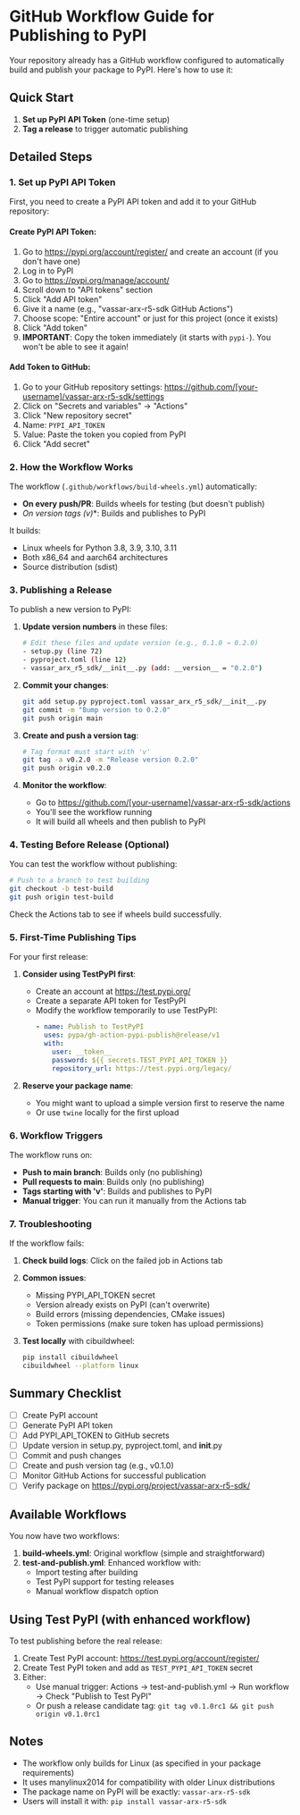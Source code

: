 # GitHub Workflow Guide for Publishing to PyPI

Your repository already has a GitHub workflow configured to automatically build and publish your package to PyPI. Here's how to use it:

## Quick Start

1. **Set up PyPI API Token** (one-time setup)
2. **Tag a release** to trigger automatic publishing

## Detailed Steps

### 1. Set up PyPI API Token

First, you need to create a PyPI API token and add it to your GitHub repository:

#### Create PyPI API Token:
1. Go to https://pypi.org/account/register/ and create an account (if you don't have one)
2. Log in to PyPI
3. Go to https://pypi.org/manage/account/
4. Scroll down to "API tokens" section
5. Click "Add API token"
6. Give it a name (e.g., "vassar-arx-r5-sdk GitHub Actions")
7. Choose scope: "Entire account" or just for this project (once it exists)
8. Click "Add token"
9. **IMPORTANT**: Copy the token immediately (it starts with `pypi-`). You won't be able to see it again!

#### Add Token to GitHub:
1. Go to your GitHub repository settings: https://github.com/[your-username]/vassar-arx-r5-sdk/settings
2. Click on "Secrets and variables" → "Actions"
3. Click "New repository secret"
4. Name: `PYPI_API_TOKEN`
5. Value: Paste the token you copied from PyPI
6. Click "Add secret"

### 2. How the Workflow Works

The workflow (`.github/workflows/build-wheels.yml`) automatically:

- **On every push/PR**: Builds wheels for testing (but doesn't publish)
- **On version tags (v*)**: Builds and publishes to PyPI

It builds:
- Linux wheels for Python 3.8, 3.9, 3.10, 3.11
- Both x86_64 and aarch64 architectures
- Source distribution (sdist)

### 3. Publishing a Release

To publish a new version to PyPI:

1. **Update version numbers** in these files:
   ```bash
   # Edit these files and update version (e.g., 0.1.0 → 0.2.0)
   - setup.py (line 72)
   - pyproject.toml (line 12)
   - vassar_arx_r5_sdk/__init__.py (add: __version__ = "0.2.0")
   ```

2. **Commit your changes**:
   ```bash
   git add setup.py pyproject.toml vassar_arx_r5_sdk/__init__.py
   git commit -m "Bump version to 0.2.0"
   git push origin main
   ```

3. **Create and push a version tag**:
   ```bash
   # Tag format must start with 'v'
   git tag -a v0.2.0 -m "Release version 0.2.0"
   git push origin v0.2.0
   ```

4. **Monitor the workflow**:
   - Go to https://github.com/[your-username]/vassar-arx-r5-sdk/actions
   - You'll see the workflow running
   - It will build all wheels and then publish to PyPI

### 4. Testing Before Release (Optional)

You can test the workflow without publishing:

```bash
# Push to a branch to test building
git checkout -b test-build
git push origin test-build
```

Check the Actions tab to see if wheels build successfully.

### 5. First-Time Publishing Tips

For your first release:

1. **Consider using TestPyPI first**:
   - Create an account at https://test.pypi.org/
   - Create a separate API token for TestPyPI
   - Modify the workflow temporarily to use TestPyPI:
     ```yaml
     - name: Publish to TestPyPI
       uses: pypa/gh-action-pypi-publish@release/v1
       with:
         user: __token__
         password: ${{ secrets.TEST_PYPI_API_TOKEN }}
         repository_url: https://test.pypi.org/legacy/
     ```

2. **Reserve your package name**:
   - You might want to upload a simple version first to reserve the name
   - Or use `twine` locally for the first upload

### 6. Workflow Triggers

The workflow runs on:
- **Push to main branch**: Builds only (no publishing)
- **Pull requests to main**: Builds only (no publishing)
- **Tags starting with 'v'**: Builds and publishes to PyPI
- **Manual trigger**: You can run it manually from the Actions tab

### 7. Troubleshooting

If the workflow fails:

1. **Check build logs**: Click on the failed job in Actions tab
2. **Common issues**:
   - Missing PYPI_API_TOKEN secret
   - Version already exists on PyPI (can't overwrite)
   - Build errors (missing dependencies, CMake issues)
   - Token permissions (make sure token has upload permissions)

3. **Test locally** with cibuildwheel:
   ```bash
   pip install cibuildwheel
   cibuildwheel --platform linux
   ```

## Summary Checklist

- [ ] Create PyPI account
- [ ] Generate PyPI API token
- [ ] Add PYPI_API_TOKEN to GitHub secrets
- [ ] Update version in setup.py, pyproject.toml, and __init__.py
- [ ] Commit and push changes
- [ ] Create and push version tag (e.g., v0.1.0)
- [ ] Monitor GitHub Actions for successful publication
- [ ] Verify package on https://pypi.org/project/vassar-arx-r5-sdk/

## Available Workflows

You now have two workflows:

1. **build-wheels.yml**: Original workflow (simple and straightforward)
2. **test-and-publish.yml**: Enhanced workflow with:
   - Import testing after building
   - Test PyPI support for testing releases
   - Manual workflow dispatch option

## Using Test PyPI (with enhanced workflow)

To test publishing before the real release:

1. Create Test PyPI account: https://test.pypi.org/account/register/
2. Create Test PyPI token and add as `TEST_PYPI_API_TOKEN` secret
3. Either:
   - Use manual trigger: Actions → test-and-publish.yml → Run workflow → Check "Publish to Test PyPI"
   - Or push a release candidate tag: `git tag v0.1.0rc1 && git push origin v0.1.0rc1`

## Notes

- The workflow only builds for Linux (as specified in your package requirements)
- It uses manylinux2014 for compatibility with older Linux distributions
- The package name on PyPI will be exactly: `vassar-arx-r5-sdk`
- Users will install it with: `pip install vassar-arx-r5-sdk`